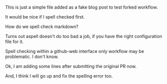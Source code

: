 This is just a simple file added as a fake blog post
to test forked workflow.

It would be nice if I spell checked first.

How do we spell check markdown?

Turns out aspell doesn't do too bad a job, if you have the right
configuration file for it.

Spell checking within a github-web interface only workflow may be problematic. I don't know.

Ok, I am adding some lines after submitting the original PR now.

And, I think I will go up and fix the spelling error too.
